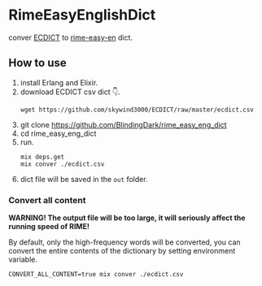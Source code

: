 # RimeEasyEnglishDict

conver [ECDICT](https://github.com/skywind3000/ECDICT) to [rime-easy-en](https://github.com/BlindingDark/rime-easy-en) dict.

## How to use

1. install Erlang and Elixir.
1. download ECDICT csv dict 👇.
   ```shell
   wget https://github.com/skywind3000/ECDICT/raw/master/ecdict.csv
   ```
1. git clone https://github.com/BlindingDark/rime_easy_eng_dict
1. cd rime_easy_eng_dict
1. run.
   ```shell
   mix deps.get
   mix conver ./ecdict.csv
   ```
1. dict file will be saved in the `out` folder.

### Convert all content

**WARNING! The output file will be too large, it will seriously affect the running speed of RIME!**

By default, only the high-frequency words will be converted, you can convert the entire contents of the dictionary by setting environment variable.

``` shell
CONVERT_ALL_CONTENT=true mix conver ./ecdict.csv
```
